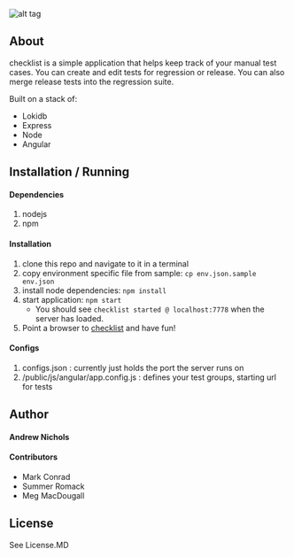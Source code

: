 ![alt tag](https://raw.githubusercontent.com/Lotame/checklist/master/public/img/logo.png)


## About
checklist is a simple application that helps keep track of your manual test cases. You can create and edit tests for regression or release. You can also merge release tests into the regression suite.

Built on a stack of: 
* Lokidb
* Express
* Node 
* Angular

## Installation / Running
 
#### Dependencies
 1. nodejs
 2. npm
#### Installation
1. clone this repo and navigate to it in a terminal
2. copy environment specific file from sample: `cp env.json.sample env.json`
3. install node dependencies: `npm install`
4. start application: `npm start` 
   * You should see `checklist started @ localhost:7778` when the server has loaded. 
5. Point a browser to [checklist](http://127.0.0.1:778/) and have fun!
#### Configs
 1. configs.json : currently just holds the port the server runs on
 2. /public/js/angular/app.config.js : defines your test groups, starting url for tests

## Author
#### Andrew Nichols

#### Contributors
- Mark Conrad
- Summer Romack 
- Meg MacDougall

## License
See License.MD
